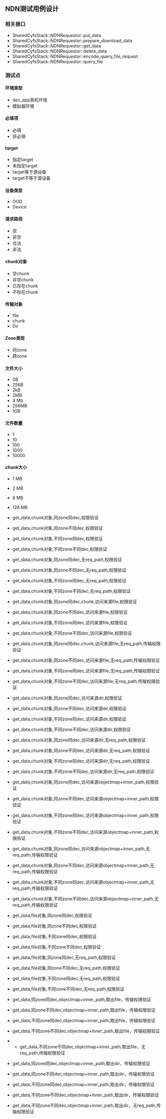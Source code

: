 
## NDN测试用例设计

### 相关接口
* SharedCyfsStack::NDNRequestor::put_data
* SharedCyfsStack::NDNRequestor::prepare_download_data
* SharedCyfsStack::NDNRequestor::get_data
* SharedCyfsStack::NDNRequestor::delete_data
* SharedCyfsStack::NDNRequestor::encode_query_file_request
* SharedCyfsStack::NDNRequestor::query_file

### 测试点
#### 环境类型
* dec_app真机环境
* 模拟器环境

#### 必填项
* 必填
* 非必填

#### target
* 指定target
* 未指定target
* target等于源设备
* target不等于源设备

#### 设备类型
* OOD
* Device

#### 请求路径
* 空
* 非空
* 合法
* 非法

#### chunk对象
* 空chunk
* 非空chunk
* 已存在chunk
* 不存在chunk

#### 传输对象
* file
* chunk
* Dir

#### Zone类型
* 同zone
* 跨zone

#### 文件大小
* 0B
* 256B
* 2kB
* 2MB
* 4 Mb
* 256MB
* 1GB

#### 文件数量
* 1
* 10
* 100
* 1000
* 10000

#### chunk大小
* 1 MB
* 2 MB
* 8 MB
* 128 MB    

* get_data,chunk对象,同zone同dec,权限验证
* get_data,chunk对象,同zone不同dec,权限验证
* get_data,chunk对象,不同zone同dec,权限验证
* get_data,chunk对象,不同zone不同dec,权限验证
* get_data,chunk对象,同zone同dec,无req_path,权限验证
* get_data,chunk对象,同zone不同dec,无req_path,权限验证
* get_data,chunk对象,不同zone同dec,无req_path,权限验证
* get_data,chunk对象,不同zone不同dec,无req_path,权限验证
* get_data,chunk对象,同zone同dec,chunk,访问来源file,权限验证
* get_data,chunk对象,同zone不同dec,访问来源file,权限验证
* get_data,chunk对象,不同zone同dec,访问来源file,权限验证
* get_data,chunk对象,不同zone不同dec,访问来源file,权限验证
* get_data,chunk对象,同zone同dec,chunk,访问来源file,无req_path,传输权限验证
* get_data,chunk对象,同zone不同dec,访问来源file,无req_path,传输权限验证
* get_data,chunk对象,不同zone同dec,访问来源file,无req_path,传输权限验证
* get_data,chunk对象,不同zone不同dec,访问来源file,无req_path,传输权限验证
* get_data,chunk对象,同zone同dec,访问来源dir,权限验证
* get_data,chunk对象,同zone不同dec,访问来源dir,权限验证
* get_data,chunk对象,不同zone同dec,访问来源dir,权限验证
* get_data,chunk对象,不同zone不同dec,访问来源dir,权限验证
* get_data,chunk对象,同zone同dec,访问来源dir,无req_path,权限验证
* get_data,chunk对象,同zone不同dec,访问来源dir,无req_path,权限验证
* get_data,chunk对象,不同zone同dec,访问来源dir,无req_path,权限验证
* get_data,chunk对象,不同zone不同dec,访问来源dir,无req_path,权限验证
* get_data,chunk对象,同zone同dec,访问来源objectmap+inner_path,权限验证
* get_data,chunk对象,同zone不同dec,访问来源objectmap+inner_path,权限验证
* get_data,chunk对象,不同zone同dec,访问来源objectmap+inner_path,权限验证
* get_data,chunk对象,不同zone不同dec,访问来源objectmap+inner_path,权限验证
* get_data,chunk对象,同zone同dec,访问来源objectmap+inner_path,无req_path,传输权限验证
* get_data,chunk对象,同zone不同dec,访问来源objectmap+inner_path,无req_path,传输权限验证
* get_data,chunk对象,不同zone同dec,访问来源objectmap+inner_path,无req_path,传输权限验证
* get_data,chunk对象,不同zone不同dec,访问来源objectmap+inner_path,无req_path,传输权限验证
* get_data,file对象,同zone同dec,权限验证
* get_data,file对象,同zone不同dec,权限验证
* get_data,file对象,不同zone同dec,权限验证
* get_data,file对象,不同zone不同dec,权限验证
* get_data,file对象,同zone同dec,无req_path,权限验证
* get_data,file对象,同zone不同dec,无req_path,权限验证
* get_data,file对象,不同zone同dec,无req_path,权限验证
* get_data,file对象,不同zone不同dec,无req_path,权限验证
* get_data,同zone同dec,objectmap+inner_path,取出file，传输权限验证
* get_data,同zone不同dec,objectmap+inner_path,取出file，传输权限验证
* get_data,不同zone同dec,objectmap+inner_path,取出file，传输权限验证
* get_data,不同zone不同dec,objectmap+inner_path,取出file，传输权限验证
* * get_data,不同zone不同dec,objectmap+inner_path,取出file，无req_path,传输权限验证
* get_data,同zone同dec,objectmap+inner_path,取出dir，传输权限验证
* get_data,同zone不同dec,objectmap+inner_path,取出dir，传输权限验证
* get_data,不同zone同dec,objectmap+inner_path,取出dir，传输权限验证
* get_data,不同zone不同dec,objectmap+inner_path,取出dir，传输权限验证
* get_data,不同zone不同dec,objectmap+inner_path,取出dir，无req_path,传输权限验证
